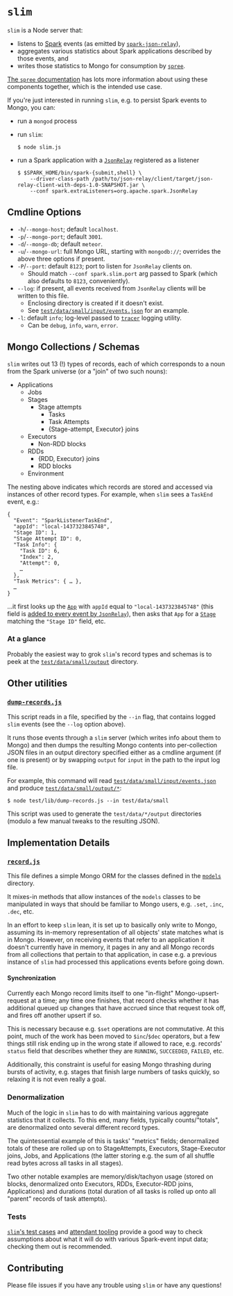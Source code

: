 # `slim`
`slim` is a Node server that:

* listens to [Spark][] events (as emitted by [`spark-json-relay`][]), 
* aggregates various statistics about Spark applications described by those events, and 
* writes those statistics to Mongo for consumption by [`spree`][].

[The `spree` documentation][`spree`] has lots more information about using these components together, which is the intended use case.

If you're just interested in running `slim`, e.g. to persist Spark events to Mongo, you can:
* run a `mongod` process
* run `slim`:

  ```
  $ node slim.js
  ```

* run a Spark application with a [`JsonRelay`][] registered as a listener

  ```
  $ $SPARK_HOME/bin/spark-{submit,shell} \
      --driver-class-path /path/to/json-relay/client/target/json-relay-client-with-deps-1.0-SNAPSHOT.jar \
      --conf spark.extraListeners=org.apache.spark.JsonRelay
  ```

## Cmdline Options
* `-h`/`--mongo-host`; default `localhost`.
* `-p`/`--mongo-port`; default `3001`.
* `-d`/`--mongo-db`; default `meteor`.
* `-u`/`--mongo-url`: full Mongo URL, starting with `mongodb://`; overrides the above three options if present.
* `-P`/`--port`: default `8123`; port to listen for `JsonRelay` clients on.
  * Should match `--conf spark.slim.port` arg passed to Spark (which also defaults to `8123`, conveniently).
* `--log`: if present, all events received from `JsonRelay` clients will be written to this file.
  * Enclosing directory is created if it doesn't exist.
  * See [`test/data/small/input/events.json`][] for an example.
* `-l`: default `info`; log-level passed to [`tracer`][] logging utility.
  * Can be `debug`, `info`, `warn`, `error`.

## Mongo Collections / Schemas
`slim` writes out 13 (!) types of records, each of which corresponds to a noun from the Spark universe (or a "join" of two such nouns):

* Applications
  * Jobs
  * Stages
    * Stage attempts
      * Tasks
      * Task Attempts
      * {Stage-attempt, Executor} joins
  * Executors
    * Non-RDD blocks
  * RDDs
    * {RDD, Executor} joins
    * RDD blocks
  * Environment

The nesting above indicates which records are stored and accessed via instances of other record types. For example, when `slim` sees a `TaskEnd` event, e.g.:

```
{
  "Event": "SparkListenerTaskEnd",
  "appId": "local-1437323845748",
  "Stage ID": 1,
  "Stage Attempt ID": 0,
  "Task Info": {
    "Task ID": 6,
    "Index": 2,
    "Attempt": 0,
    …
  },
  "Task Metrics": { … },
  …
}
```

…it first looks up the [`App`][] with `appId` equal to `"local-1437323845748"` (this field is [added to every event by `JsonRelay`](https://github.com/hammerlab/spark-json-relay/blob/abfea947334a6185cfd43e64a552806094c4c584/client/src/main/scala/org/apache/spark/JsonRelay.scala#L61)), then asks that `App` for a [`Stage`][] matching the `"Stage ID"` field, etc.

### At a glance
Probably the easiest way to grok `slim`'s record types and schemas is to peek at the [`test/data/small/output`][] directory.

## Other utilities

### [`dump-records.js`][]
This script reads in a file, specified by the `--in` flag, that contains logged `slim` events (see the `--log` option above).

It runs those events through a `slim` server (which writes info about them to Mongo) and then dumps the resulting Mongo contents into per-collection JSON files in an output directory specified either as a cmdline argument (if one is present) or by swapping `output` for `input` in the path to the input log file.

For example, this command will read [`test/data/small/input/events.json`][] and produce [`test/data/small/output/*`][`test/data/small/output`]:
```
$ node test/lib/dump-records.js --in test/data/small
```

This script was used to generate the `test/data/*/output` directories (modulo a few manual tweaks to the resulting JSON).

## Implementation Details

### [`record.js`][]
This file defines a simple Mongo ORM for the classes defined in the [`models`][] directory. 

It mixes-in methods that allow instances of the `models` classes to be manipulated in ways that should be familiar to Mongo users, e.g. `.set`, `.inc`, `.dec`, etc.

In an effort to keep `slim` lean, it is set up to basically only write to Mongo, assuming its in-memory representation of all objects' state matches what is in Mongo. However, on receiving events that refer to an application it doesn't currently have in memory, it pages in any and all Mongo records from all collections that pertain to that application, in case e.g. a previous instance of `slim` had processed this applications events before going down.

#### Synchronization
Currently each Mongo record limits itself to one "in-flight" Mongo-upsert-request at a time; any time one finishes, that record checks whether it has additional queued up changes that have accrued since that request took off, and fires off another upsert if so. 

This is necessary because e.g. `$set` operations are not commutative. At this point, much of the work has been moved to `$inc`/`$dec` operators, but a few things still risk ending up in the wrong state if allowed to race, e.g. records' `status` field that describes whether they are `RUNNING`, `SUCCEEDED`, `FAILED`, etc.

Additionally, this constraint is useful for easing Mongo thrashing during bursts of activity, e.g. stages that finish large numbers of tasks quickly, so relaxing it is not even really a goal.

### Denormalization
Much of the logic in `slim` has to do with maintaining various aggregate statistics that it collects. To this end, many fields, typically counts/"totals", are denormalized onto several different record types.

The quintessential example of this is tasks' "metrics" fields; denormalized totals of these are rolled up on to StageAttempts, Executors, Stage-Executor joins, Jobs, and Applications (the latter storing e.g. the sum of all shuffle read bytes across all tasks in all stages).

Two other notable examples are memory/disk/tachyon usage (stored on blocks, denormalized onto Executors, RDDs, Executor-RDD joins, Applications) and durations (total duration of all tasks is rolled up onto all "parent" records of task attempts).

### Tests

[`slim`'s test cases](https://github.com/hammerlab/slim/tree/69307377f9f5f8534e5385b530fd60be3be48e5d/test/data) and [attendant tooling](https://github.com/hammerlab/slim/tree/69307377f9f5f8534e5385b530fd60be3be48e5d/test/lib) provide a good way to check assumptions about what it will do with various Spark-event input data; checking them out is recommended.

## Contributing

Please file issues if you have any trouble using `slim` or have any questions!

[Spark]: https://spark.apache.org/
[`spark-json-relay`]: https://github.com/hammerlab/spark-json-relay
[`spree`]: https://github.com/hammerlab/spree
[`JsonRelay`]: https://github.com/hammerlab/spark-json-relay/blob/abfea947334a6185cfd43e64a552806094c4c584/client/src/main/scala/org/apache/spark/JsonRelay.scala
[`tracer`]: https://github.com/baryon/tracer
[`dump-records.js`]: https://github.com/hammerlab/slim/blob/69307377f9f5f8534e5385b530fd60be3be48e5d/test/lib/dump-records.js
[`test/data/small/input/events.json`]: https://github.com/hammerlab/slim/blob/69307377f9f5f8534e5385b530fd60be3be48e5d/test/data/small/input/events.json
[`App`]: https://github.com/hammerlab/slim/blob/69307377f9f5f8534e5385b530fd60be3be48e5d/models/app.js#L19
[`Stage`]: https://github.com/hammerlab/slim/blob/69307377f9f5f8534e5385b530fd60be3be48e5d/models/stage.js
[`test/data/small/output`]: https://github.com/hammerlab/slim/tree/69307377f9f5f8534e5385b530fd60be3be48e5d/test/data/small/output
[`record.js`]: https://github.com/hammerlab/slim/blob/69307377f9f5f8534e5385b530fd60be3be48e5d/mongo/record.js
[`models`]: https://github.com/hammerlab/slim/tree/69307377f9f5f8534e5385b530fd60be3be48e5d/models
